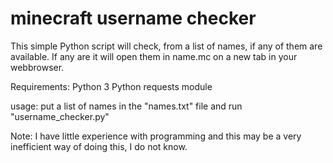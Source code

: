 # minecraft username checker

This simple Python script will check, from a list of names, if any of them are available. If any are it will open them in name.mc on a new tab in your webbrowser.

Requirements: 
Python 3
Python requests module

usage:
put a list of names in the "names.txt" file and run "username_checker.py"

Note: I have little experience with programming and this may be a very inefficient way of doing this, I do not know.
